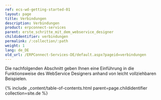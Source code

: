 ```yaml
---
ref: ecs-wd-getting-started-01
layout: page
title: Verbindungen
description: Verbindungen
product: erpconnect-services
parent: erste_schritte_mit_dem_webservice_designer
childidentifier: verbindungen
permalink: /:collection/:path
weight: 1
lang: de_DE
old_url: /ERPConnect-Services-DE/default.aspx?pageid=verbindungen
---
```


Die nachfolgenden Abschnitt geben Ihnen eine Einführung in die Funktionsweise des WebService Designers anhand von leicht vollziehbaren Beispielen.

{% include _content/table-of-contents.html parent=page.childidentifier collection=site.de %}